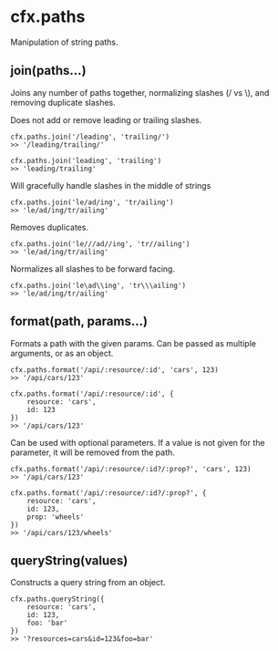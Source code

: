 # cfx.paths

Manipulation of string paths.

## join(paths...)

Joins any number of paths together, normalizing slashes (/ vs \\), and removing duplicate slashes.

Does not add or remove leading or trailing slashes.

    cfx.paths.join('/leading', 'trailing/')
    >> '/leading/trailing/'
    
    cfx.paths.join('leading', 'trailing')
    >> 'leading/trailing'
    
Will gracefully handle slashes in the middle of strings

    cfx.paths.join('le/ad/ing', 'tr/ailing')
    >> 'le/ad/ing/tr/ailing'
    
Removes duplicates.

    cfx.paths.join('le///ad//ing', 'tr//ailing')
    >> 'le/ad/ing/tr/ailing'
    
Normalizes all slashes to be forward facing.

    cfx.paths.join('le\ad\\ing', 'tr\\\ailing')
    >> 'le/ad/ing/tr/ailing'

## format(path, params...)

Formats a path with the given params. Can be passed as multiple arguments, or as an object.

    cfx.paths.format('/api/:resource/:id', 'cars', 123)
    >> '/api/cars/123'

    cfx.paths.format('/api/:resource/:id', {
        resource: 'cars',
        id: 123
    })
    >> '/api/cars/123'

Can be used with optional parameters. If a value is not given for the parameter, it will be removed from the path.

    cfx.paths.format('/api/:resource/:id?/:prop?', 'cars', 123)
    >> '/api/cars/123'

    cfx.paths.format('/api/:resource/:id?/:prop?', {
        resource: 'cars',
        id: 123,
        prop: 'wheels'
    })
    >> '/api/cars/123/wheels'

## queryString(values)

Constructs a query string from an object.

    cfx.paths.queryString({
        resource: 'cars',
        id: 123,
        foo: 'bar'
    })
    >> '?resources=cars&id=123&foo=bar'
